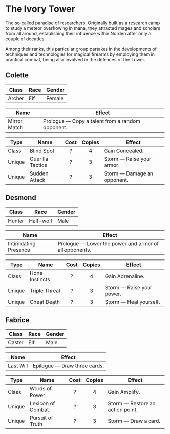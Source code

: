 # The Ivory Tower

The so-called paradise of researchers. Originally built as a research
camp to study a meteor overflowing in mana, they attracted mages and
scholars from all around, establishing their influence within Norden
after only a couple of decades.

Among their ranks, this particular group partakes in the developments of
techniques and technologies for magical firearms by employing them in
practical combat, being also involved in the defences of the Tower.

## Colette

| Class  | Race | Gender |
| ------ | ---- | ------ |
| Archer | Elf  | Female |

| Name         | Effect                                           |
| ------------ | ------------------------------------------------ |
| Mirror Match | Prologue — Copy a talent from a random opponent. |

| Type   | Name             | Cost | Copies | Effect                      |
| ------ | ---------------- | :--: | :----: | --------------------------- |
| Class  | Blind Spot       |  ?   |   4    | Gain Concealed.             |
| Unique | Guerilla Tactics |  ?   |   3    | Storm — Raise your armor.   |
| Unique | Sudden Attack    |  ?   |   3    | Storm — Damage an opponent. |

## Desmond

| Class  | Race      | Gender |
| ------ | --------- | ------ |
| Hunter | Half-wolf | Male   |

| Name                  | Effect                                                 |
| --------------------- | ------------------------------------------------------ |
| Intimidating Presence | Prologue — Lower the power and armor of all opponents. |

| Type   | Name           | Cost | Copies | Effect                    |
| ------ | -------------- | :--: | :----: | ------------------------- |
| Class  | Hone Instincts |  ?   |   4    | Gain Adrenaline.          |
| Unique | Triple Threat  |  ?   |   3    | Storm — Raise your power. |
| Unique | Cheat Death    |  ?   |   3    | Storm — Heal yourself.    |

## Fabrice

| Class  | Race | Gender |
| ------ | ---- | ------ |
| Caster | Elf  | Male   |

| Name      | Effect                       |
| --------- | ---------------------------- |
| Last Will | Epilogue — Draw three cards. |

| Type   | Name              | Cost | Copies | Effect                           |
| ------ | ----------------- | :--: | :----: | -------------------------------- |
| Class  | Words of Power    |  ?   |   4    | Gain Amplify.                    |
| Unique | Lexicon of Combat |  ?   |   3    | Storm — Restore an action point. |
| Unique | Pursuit of Truth  |  ?   |   3    | Storm — Draw a card.             |
